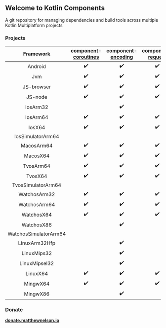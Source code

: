 ## Welcome to Kotlin Components

A git repository for managing dependencies and build tools across multiple Kotlin Multiplatform projects

### Projects

|       Framework       | [component-coroutines](https://github.com/05nelsonm/component-coroutines) | [component-encoding](https://github.com/05nelsonm/component-encoding) | [component-request](https://github.com/05nelsonm/component-request) |
| :-------------------: | :---------------------------: | :---------------------------: | :---------------------------: |
| Android               | ✔️                             | ✔️                             | ✔️                             |
| Jvm                   | ✔️                             | ✔️                             | ✔️                             |
| JS-browser            | ✔️                             | ✔️                             | ✔️                             |
| JS-node               | ✔️                             | ✔️                             | ✔️                             |
| IosArm32              |                               | ✔️                             |                               |
| IosArm64              | ✔️                             | ✔️                             | ✔️                             |
| IosX64                | ✔️                             | ✔️                             | ✔️                             |
| IosSimulatorArm64     |                               |                               |                               |
| MacosArm64            | ✔️                             | ✔️                             | ✔️                             |
| MacosX64              | ✔️                             | ✔️                             | ✔️                             |
| TvosArm64             | ✔️                             | ✔️                             | ✔️                             |
| TvosX64               | ✔️                             | ✔️                             | ✔️                             |
| TvosSimulatorArm64    |                               |                               |                               |
| WatchosArm32          | ✔️                             | ✔️                             | ✔️                             |
| WatchosArm64          | ✔️                             | ✔️                             | ✔️                             |
| WatchosX64            | ✔️                             | ✔️                             | ✔️                             |
| WatchosX86            |                               | ✔️                             |                               |
| WatchosSimulatorArm64 |                               |                               |                               |
| LinuxArm32Hfp         |                               | ✔️                             |                               |
| LinuxMips32           |                               | ✔️                             |                               |
| LinuxMipsel32         |                               | ✔️                             |                               |
| LinuxX64              | ✔️                             | ✔️                             | ✔️                             |
| MingwX64              | ✔️                             | ✔️                             | ✔️                             |
| MingwX86              |                               | ✔️                             |                               |

### Donate

**[donate.matthewnelson.io](https://donate.matthewnelson.io)**
